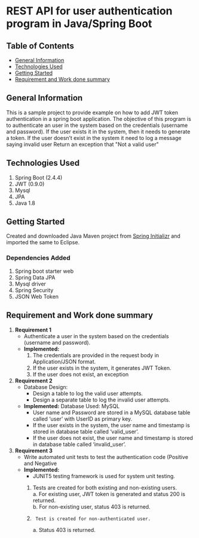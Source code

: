 # REST API for user authentication program in Java/Spring Boot
## Table of Contents
* [General Information](#general-information)
* [Technologies Used](#technologies-used)
* [Getting Started](#getting-started)
* [Requirement and Work done summary](#requirement-and-work-done-summary)


## General Information
This is a sample project to provide example on how to add JWT token authentication in a spring boot application. The objective of this program is to authenticate an user in the system based on the credentials (username and password). If the user exists it in the system, then it needs to generate a token. If the user doesn’t exist in the system it need to log a message saying invalid user
Return an exception that "Not a valid user"

## Technologies Used
1.	Spring Boot (2.4.4)
2.	JWT (0.9.0)
3.	Mysql
4.	JPA
5.	Java 1.8

## Getting Started
Created and downloaded Java Maven project from [Spring Initializr](https://start.spring.io/) and imported the same to Eclipse. 

### Dependencies Added
1.	Spring boot starter web
2.	Spring Data JPA
3.	Mysql driver
4.	Spring Security
5.	JSON Web Token

## Requirement and Work done summary
1. **Requirement 1**
    -  Authenticate a user in the system based on the credentials (username and password).
    -  **Implemented:** 
        1.	The credentials are provided in the request body in Application/JSON format.
        2.	If the user exists in the system, it generates JWT Token. 
        3.	If the user does not exist, an exception 
2.  **Requirement 2**
    -  Database Design:
        -  Design a table to log the valid user attempts. 
        -  Design a separate table to log the invalid user attempts.
    -  **Implemented:** 
       Database Used: MySQL
        -  User name and Password are stored in a MySQL database table called ‘user’ with UserID as primary key.
        -  If the user exists in the system, the user name and timestamp is stored in database table called ‘valid_user’.
        -  If the user does not exist, the user name and timestamp is stored in database table called ‘invalid_user’.
3.  **Requirement 3**
    - Write automated unit tests to test the authentication code (Positive and Negative 
    -  **Implemented:** 
         -  JUNIT5 testing framework is used for system unit testing.
         1.	Tests are created for both existing and non-existing users.         
             a.	  For existing user, JWT token is generated and status 200 is returned.            
              b.	For non-existing user, status 403 is returned. 
        
          2.	  Test is created for non-authenticated user.              
              a.	Status 403 is returned.